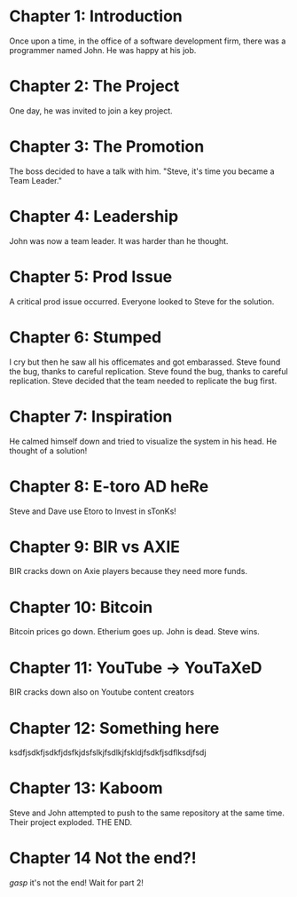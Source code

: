 # Chapter 1: Introduction
Once upon a time, in the office of a software development firm, there was a programmer named John. He was happy at his job.
# Chapter 2: The Project
One day, he was invited to join a key project.
# Chapter 3: The Promotion
The boss decided to have a talk with him. "Steve, it's time you became a Team Leader."	
# Chapter 4: Leadership
John was now a team leader. It was harder than he thought.
# Chapter 5: Prod Issue
A critical prod issue occurred. Everyone looked to Steve for the solution.
# Chapter 6: Stumped
I cry but then he saw all his officemates and got embarassed. Steve found the bug, thanks to careful replication. Steve found the bug, thanks to careful replication. 
Steve decided that the team needed to replicate the bug first.
# Chapter 7: Inspiration 
He calmed himself down and tried to visualize the system in his head. He thought of a solution!
# Chapter 8: E-toro AD heRe
Steve and Dave use Etoro to Invest in sTonKs!

# Chapter 9: BIR vs AXIE

BIR cracks down on Axie players because they need more funds.

# Chapter 10: Bitcoin

Bitcoin prices go down. Etherium goes up. John is dead. Steve wins. 


# Chapter 11: YouTube -> YouTaXeD

BIR cracks down also on Youtube content creators

# Chapter 12: Something here

ksdfjsdkfjsdkfjdsfkjdsfslkjfsdlkjfskldjfsdkfjsdflksdjfsdj

# Chapter 13: Kaboom

Steve and John attempted to push to the same repository at the same time. Their project exploded. THE END.

# Chapter 14 Not the end?!
*gasp* it's not the end! Wait for part 2!

